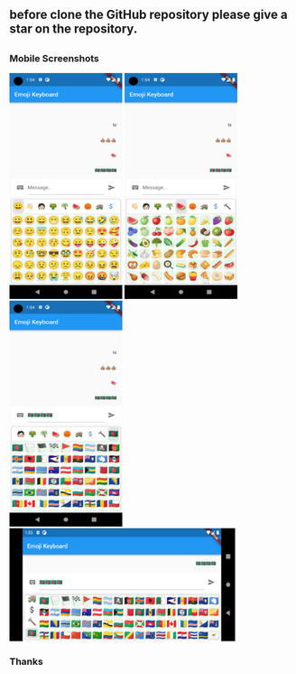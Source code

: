 ## before clone the GitHub repository please give a star on the repository.


##
### Mobile Screenshots

 <div class="row"> 
   <img src="screenShots/m1.png" alt="Screenshot 1" width="200" height="400">
   <img src="screenShots/m2.png" alt="Screenshot 2" width="200" height="400">
   <img src="screenShots/m3.png" alt="Screenshot 3" width="200" height="400">  
 </div> 
  <div class="row"> 
   <img src="screenShots/m4.png" alt="Screenshot 4" width="400" height="200"> 
 </div> 
 
 ### Thanks
